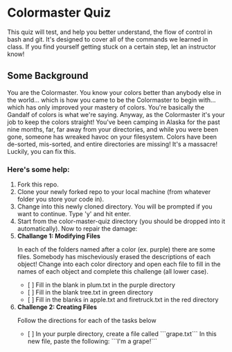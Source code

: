# Colormaster Quiz #

<p>This quiz will test, and help you better understand, the flow of control in bash and git. It's designed to 
cover all of the commands we learned in class. If you find yourself getting stuck on a certain step, let 
an instructor know! </p>

## Some Background ##

<p>You are the Colormaster. You know your colors better than anybody else in the world... which is how you came
to be the Colormaster to begin with... which has only improved your mastery of colors. 
You're basically the Gandalf of colors is what we're saying. Anyway, as the Colormaster
it's your job to keep the colors straight! You've been camping in Alaska for the past nine months, 
far, far away from your directories, and while you were been gone, someone has wreaked havoc on your filesystem.
Colors have been de-sorted, mis-sorted, and entire directories are missing! It's a massacre! Luckily,
you can fix this. </p>

### Here's some help: ###
<ol>
<li>Fork this repo.</li>
<li>Clone your newly forked repo to your local machine (from whatever folder you store your code in).</li>
<li>Change into this newly cloned directory. You will be prompted if you want to continue. Type 'y' and hit enter.</li>
<li>Start from the color-master-quiz directory (you should be dropped into it automatically). Now to repair the damage:</li>
<li> <strong> Challange 1: Modifying Files </strong>
	  <p>In each of the folders named after a color (ex. purple) there are some files. Somebody
		has mischeviously erased the descriptions of each object! Change into each color directory and
		open each file to fill in the names of each object and complete this challenge (all lower case).</p>
		<ul>
			<li>[ ] Fill in the blank in plum.txt in the purple directory</li>
			<li>[ ] Fill in the blank tree.txt in green directory</li>
			<li>[ ] Fill in the blanks in apple.txt and firetruck.txt in the red directory</li>
		</ul>
</li>

<li> <strong> Challenge 2: Creating Files </strong>
	<p> Follow the directions for each of the tasks below </p>
		<ul>
			<li>[ ] In your purple directory, create a file called 
				```grape.txt```
				In this new file, paste the following: 
				```I'm a grape!```
			</li>
		</ul>

</li>
</ol>